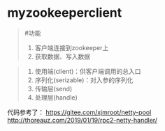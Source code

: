 # myzookeeperclient

>#功能
>1. 客户端连接到zookeeper上
>2. 获取数据、写入数据

>1. 使用端(client)：供客户端调用的总入口
>2. 序列化(serizable)：对入参的序列化
>3. 传输层(send)
>4. 处理层(handle)


代码参考了：
https://gitee.com/xjmroot/netty-pool
http://thoreauz.com/2019/01/19/rpc2-netty-handler/